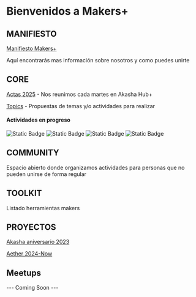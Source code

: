 # Bienvenidos a Makers+ 

## MANIFIESTO
[Manifiesto Makers+](CORE/manifiesto.md)

Aquí encontrarás mas información sobre nosotros y como puedes unirte 


## CORE
[Actas 2025](CORE/Actas/2025.md) - Nos reunimos cada martes en Akasha Hub+

[Topics](CORE/topics.md) - Propuestas de temas y/o actividades para realizar  


#### Actividades en progreso 
![Static Badge](https://img.shields.io/badge/Propuesta%20gr%C3%A1fica%20para%20logo%20Makers%2B-violet)
![Static Badge](https://img.shields.io/badge/Propuesta%20gr%C3%A1fica%20para%20compartir%20nuestro%20manifiesto%20(web%20%26%20fanzine)-violet)
![Static Badge](https://img.shields.io/badge/Definir%20Next%20Steps%20proyecto%20Aether-violet)
![Static Badge](https://img.shields.io/badge/Definici%C3%B3n%3A%20acuerdos%20para%20documentar%20y%20estructura-violet)


## COMMUNITY 
Espacio abierto donde organizamos actividades para personas que no pueden unirse de forma regular

## TOOLKIT 
Listado herramientas makers

## PROYECTOS 
[Akasha aniversario 2023](https://github.com/MakersPlusBCN/akasha-aniversario-2023)

[Aether 2024-Now](PROYECTOS/Aether.md)


## Meetups
--- Coming Soon --- 
